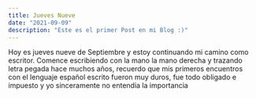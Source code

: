```yaml
---
title: Jueves Nueve 
date: "2021-09-09" 
description: "Este es el primer Post en mi Blog :)"
---
```

<!-- date: año-mes-día -->

Hoy es jueves nueve de Septiembre y estoy continuando mi camino como escritor.
Comence escribiendo con la mano la mano derecha y trazando letra pegada hace muchos años, recuerdo que mis primeros encuentros con el lenguaje español escrito fueron muy duros, fue todo obligado e impuesto y yo sinceramente no entendia la importancia 